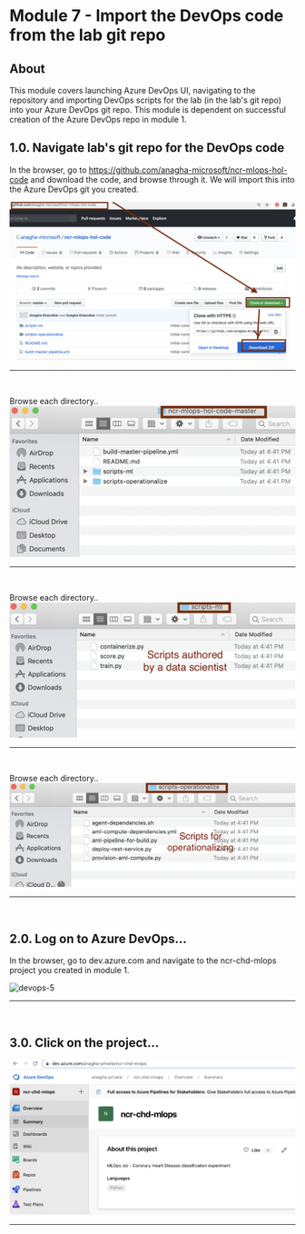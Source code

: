 # Module 7 - Import the DevOps code from the lab git repo

## About
This module covers launching Azure DevOps UI, navigating to the repository and importing DevOps scripts for the lab (in the lab's git repo) into your Azure DevOps git repo. This module is dependent on successful creation of the Azure DevOps repo in module 1.

## 1.0. Navigate lab's git repo for the DevOps code
In the browser, go to https://github.com/anagha-microsoft/ncr-mlops-hol-code and download the code, and browse through it.  We will import this into the Azure DevOps git you created.

![devops-1](../images/0001-devops-import-git-02.png)
<br>
<hr>
<br>

Browse each directory..
![devops-2](../images/0001-devops-import-git-03.png)
<br>
<hr>
<br>

Browse each directory..
![devops-3](../images/0001-devops-import-git-04.png)
<br>
<hr>
<br>

Browse each directory..
![devops-4](../images/0001-devops-import-git-05.png)
<br>
<hr>
<br>


## 2.0. Log on to Azure DevOps...
In the browser, go to dev.azure.com and navigate to the ncr-chd-mlops project you created in module 1.

![devops-5](../images/0001-logon-devops-05.png)
<br>
<hr>
<br>


## 3.0. Click on the project...

![devops-6](../images/0001-logon-devops-02.png)
<br>
<hr>
<br>
